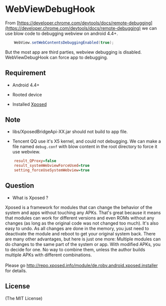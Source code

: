 # WebViewDebugHook

From [https://developer.chrome.com/devtools/docs/remote-debugging](https://developer.chrome.com/devtools/docs/remote-debugging) we can use blow code to debugging webview on android 4.4+.

```java
    WebView.setWebContentsDebuggingEnabled(true);
```
But the most app are third parties, webview debugging is disabled. WebViewDebugHook can force app to debugging.

## Requirement

- Android 4.4+

- Rooted device

- Installed [Xposed](http://repo.xposed.info/module/de.robv.android.xposed.installer)

## Note

- libs/XposedBridgeApi-XX.jar should not build to app file.

- Tencent QQ use it's X5 kernel, and could not debugging. We can make a file named `debug.conf` with blow content in the root directory to force it use webview.

```ini
    result_QProxy=false
    result_systemWebviewForceUsed=true
    setting_forceUseSystemWebview=true
```

## Question

- What is Xposed ?

Xposed is a framework for modules that can change the behavior of the system and apps without touching any APKs. That's great because it means that modules can work for different versions and even ROMs without any changes (as long as the original code was not changed too much). It's also easy to undo. As all changes are done in the memory, you just need to deactivate the module and reboot to get your original system back. There are many other advantages, but here is just one more: Multiple modules can do changes to the same part of the system or app. With modified APKs, you to decide for one. No way to combine them, unless the author builds multiple APKs with different combinations.
<br><br>Please go http://repo.xposed.info/module/de.robv.android.xposed.installer for details.

## License

(The MIT License)
